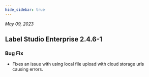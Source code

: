 ```yaml
---
hide_sidebar: true
---
```


*May 09, 2023*

## Label Studio Enterprise 2.4.6-1
### Bug Fix
- Fixes an issue with using local file upload with cloud storage urls causing errors.

